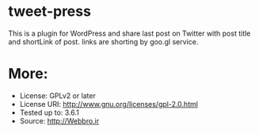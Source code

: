 

# tweet-press
This is a plugin for WordPress and share last post on Twitter with post title and shortLink of post.
links are shorting by goo.gl service.



More:
======
* License: GPLv2 or later
* License URI: http://www.gnu.org/licenses/gpl-2.0.html
* Tested up to: 3.6.1
* Source: http://Webbro.ir

